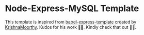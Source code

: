 # Node-Express-MySQL Template

This template is inspired from [babel-express-template](https://github.com/KrishnaMoorthy12/babel-express-template) created by [KrishnaMoorthy](https://github.com/KrishnaMoorthy12). Kudos for his work 👏🏻. Kindly check that out 🙏🏻.
